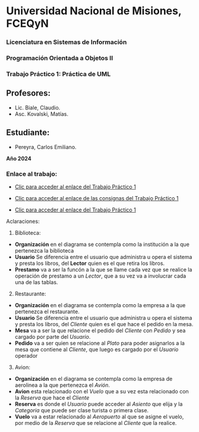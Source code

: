 # Universidad Nacional de Misiones, FCEQyN

### Licenciatura en Sistemas de Información

### Programación Orientada a Objetos II

### Trabajo Práctico 1: Práctica de UML

## Profesores: 
- Lic. Biale, Claudio.
- Asc. Kovalski, Matías.

## Estudiante: 
- Pereyra, Carlos Emiliano.

**Año 2024**

### Enlace al trabajo:

* [Clic para acceder al enlace del Trabajo Práctico 1](https://docs.google.com/document/d/10ozBrefH8_Rt6cqixDoiWSv9Bz174cFdEHMUvW1YfaQ/edit?usp=sharing)
* [Clic para acceder al enlace de las consignas del Trabajo Práctico 1](https://www.fceqyn.unam.edu.ar/moodle/pluginfile.php/285666/mod_resource/content/1/Trabajo%20Pr%C3%A1ctico%201.pdf)

* [Clic para acceder al enlace del Trabajo Práctico 1](https://docs.google.com/document/d/1MW1gcOkXaI3B0EO9dM546VB1x_oRHGgo2kqfCH-gkcs/edit)

Aclaraciones:
1. Biblioteca: 
- **Organización** en el diagrama se contempla como la institución a la que pertenezca la biblioteca
- **Usuario** Se diferencia entre el usuario que administra u opera el sistema y presta los libros, del **Lector** quien es el que retira los libros.
- **Prestamo** va a ser la funcón a la que se llame cada vez que se realice la operación de prestamo a un *Lector*, que a su vez va a involucrar cada una de las tablas.
2. Restaurante:
- **Organización** en el diagrama se contempla como la empresa a la que pertenezca el restaurante.
- **Usuario** Se diferencia entre el usuario que administra u opera el sistema y presta los libros, del *Cliente* quien es el que hace el pedido en la mesa.
- **Mesa** va a ser la que relacione el pedido del *Cliente* con *Pedido* y sea cargado por parte del *Usuario*.
- **Pedido** va a ser quien se relacione al *Plato* para poder asignarlos a la mesa que contiene al *Cliente*, que luego es cargado por el *Usuario* operador
3. Avion:
- **Organización** en el diagrama se contempla como la empresa de aerolinea a la que pertenezca el *Avión*.
- **Avion** esta relacionado con el *Vuelo* que a su vez esta relacionado con la *Reserva* que hace el *Cliente*
- **Reserva** es donde el *Usuario* puede acceder al *Asiento* que elija y la *Categoria* que puede ser clase turista o primera clase.
- **Vuelo** va a estar relacionado al *Aeropuerto* al que se asigne el vuelo, por medio de la *Reserva* que se relacione al *Cliente* que la realice.